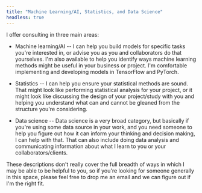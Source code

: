 ```yaml
---
title: "Machine Learning/AI, Statistics, and Data Science"
headless: true
---
```


I offer consulting in three main areas:

* Machine learning/AI -- I can help you build models for specific tasks you're interested in, or advise you as you and collaborators do that yourselves. I'm also available to help you identify ways machine learning methods might be useful in your business or project. I'm comfortable implementing and developing models in TensorFlow and PyTorch.

* Statistics -- I can help you ensure your statistical methods are sound. That might look like performing statistical analysis for your project, or it might look like discussing the design of your project/study with you and helping you understand what can and cannot be gleaned from the structure you're considering. 

* Data science -- Data science is a very broad category, but basically if you're using some data source in your work, and you need someone to help you figure out how it can inform your thinking and decision making, I can help with that. That can also include doing data analysis and communicating information about what I learn to you or your collaborators/clients. 

These descriptions don't really cover the full breadth of ways in which I may be able to be helpful to you, so if you're looking for someone generally in this space, please feel free to drop me an email and we can figure out if I'm the right fit. 